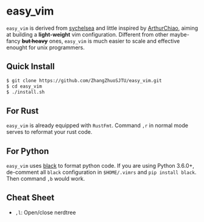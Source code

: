 # easy\_vim

`easy_vim` is derived from [sychelsea](https://github.com/sychelsea) and little inspired by [ArthurChiao](https://github.com/ArthurChiao), aiming at building a **light-weight** vim configuration. Different from other maybe-fancy ~~**but heavy**~~ ones, `easy_vim` is much easier to scale and effective enought for unix programmers.

## Quick Install
```bash
$ git clone https://github.com/ZhangZhuoSJTU/easy_vim.git
$ cd easy_vim
$ ./install.sh
```

## For Rust

`easy_vim` is already equipped with `RustFmt`. Command `,r` in normal mode serves to reformat your rust code.

## For Python

`easy_vim` uses [black](https://github.com/psf/black) to format python code. If you are using Python 3.6.0+, de-comment all `black` configuration in `$HOME/.vimrs` and `pip install black`. Then command `,b` would work.

## Cheat Sheet

+ `,l`: Open/close nerdtree
